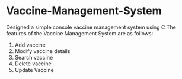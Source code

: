 # Vaccine-Management-System
Designed a simple console vaccine management system using C
The features of the Vaccine Management System are as follows:
1. Add vaccine
2. Modify vaccine details
3. Search vaccine
4. Delete vaccine
5. Update Vaccine
